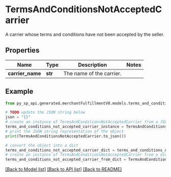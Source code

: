 # TermsAndConditionsNotAcceptedCarrier

A carrier whose terms and conditions have not been accepted by the seller.

## Properties

Name | Type | Description | Notes
------------ | ------------- | ------------- | -------------
**carrier_name** | **str** | The name of the carrier. | 

## Example

```python
from py_sp_api.generated.merchantFulfillmentV0.models.terms_and_conditions_not_accepted_carrier import TermsAndConditionsNotAcceptedCarrier

# TODO update the JSON string below
json = "{}"
# create an instance of TermsAndConditionsNotAcceptedCarrier from a JSON string
terms_and_conditions_not_accepted_carrier_instance = TermsAndConditionsNotAcceptedCarrier.from_json(json)
# print the JSON string representation of the object
print(TermsAndConditionsNotAcceptedCarrier.to_json())

# convert the object into a dict
terms_and_conditions_not_accepted_carrier_dict = terms_and_conditions_not_accepted_carrier_instance.to_dict()
# create an instance of TermsAndConditionsNotAcceptedCarrier from a dict
terms_and_conditions_not_accepted_carrier_from_dict = TermsAndConditionsNotAcceptedCarrier.from_dict(terms_and_conditions_not_accepted_carrier_dict)
```
[[Back to Model list]](../README.md#documentation-for-models) [[Back to API list]](../README.md#documentation-for-api-endpoints) [[Back to README]](../README.md)


